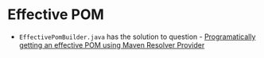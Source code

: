 Effective POM
====================

- `EffectivePomBuilder.java` has the solution to question - [Programatically getting an effective POM using Maven Resolver Provider](https://stackoverflow.com/questions/55527844/programatically-getting-an-effective-pom-using-maven-resolver-provider)
